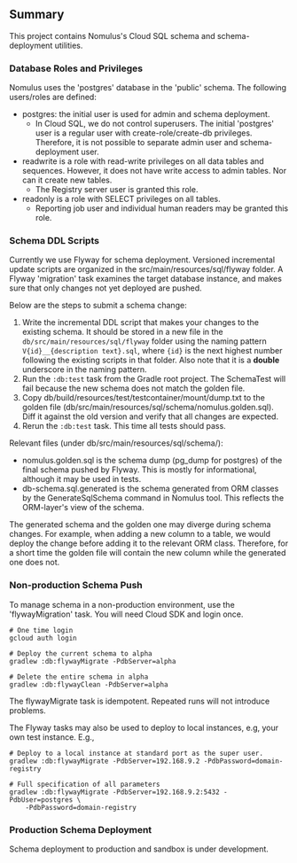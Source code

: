 ## Summary

This project contains Nomulus's Cloud SQL schema and schema-deployment
utilities.

### Database Roles and Privileges

Nomulus uses the 'postgres' database in the 'public' schema. The following
users/roles are defined:

*   postgres: the initial user is used for admin and schema deployment.
    *  In Cloud SQL, we do not control superusers. The initial 'postgres' user
       is a regular user with create-role/create-db privileges. Therefore,
       it is not possible to separate admin user and schema-deployment user.
*   readwrite is a role with read-write privileges on all data tables and
    sequences. However, it does not have write access to admin tables. Nor
    can it create new tables.
    *   The Registry server user is granted this role.
*   readonly is a role with SELECT privileges on all tables.
    *   Reporting job user and individual human readers may be granted
        this role.

### Schema DDL Scripts

Currently we use Flyway for schema deployment. Versioned incremental update
scripts are organized in the src/main/resources/sql/flyway folder. A Flyway
'migration' task examines the target database instance, and makes sure that only
changes not yet deployed are pushed.

Below are the steps to submit a schema change:

1.  Write the incremental DDL script that makes your changes to the existing
    schema. It should be stored in a new file in the
    `db/src/main/resources/sql/flyway` folder using the naming pattern
    `V{id}__{description text}.sql`, where `{id}` is the next highest number
    following the existing scripts in that folder. Also note that it is a
    **double** underscore in the naming pattern.
2.  Run the `:db:test` task from the Gradle root project. The SchemaTest will
    fail because the new schema does not match the golden file.
3.  Copy db/build/resources/test/testcontainer/mount/dump.txt to the golden file
    (db/src/main/resources/sql/schema/nomulus.golden.sql). Diff it against the
    old version and verify that all changes are expected.
4.  Rerun the `:db:test` task. This time all tests should pass.

Relevant files (under db/src/main/resources/sql/schema/):

*   nomulus.golden.sql is the schema dump (pg_dump for postgres) of the final
    schema pushed by Flyway. This is mostly for informational, although it may
    be used in tests.
*   db-schema.sql.generated is the schema generated from ORM classes by the
    GenerateSqlSchema command in Nomulus tool. This reflects the ORM-layer's
    view of the schema.

The generated schema and the golden one may diverge during schema changes. For
example, when adding a new column to a table, we would deploy the change before
adding it to the relevant ORM class. Therefore, for a short time the golden file
will contain the new column while the generated one does not.

### Non-production Schema Push

To manage schema in a non-production environment, use the 'flywayMigration'
task. You will need Cloud SDK and login once.

```shell
# One time login
gcloud auth login

# Deploy the current schema to alpha
gradlew :db:flywayMigrate -PdbServer=alpha

# Delete the entire schema in alpha
gradlew :db:flywayClean -PdbServer=alpha
```

The flywayMigrate task is idempotent. Repeated runs will not introduce problems.

The Flyway tasks may also be used to deploy to local instances, e.g, your own
test instance. E.g.,

```shell
# Deploy to a local instance at standard port as the super user.
gradlew :db:flywayMigrate -PdbServer=192.168.9.2 -PdbPassword=domain-registry

# Full specification of all parameters
gradlew :db:flywayMigrate -PdbServer=192.168.9.2:5432 -PdbUser=postgres \
    -PdbPassword=domain-registry
```

### Production Schema Deployment

Schema deployment to production and sandbox is under development.
